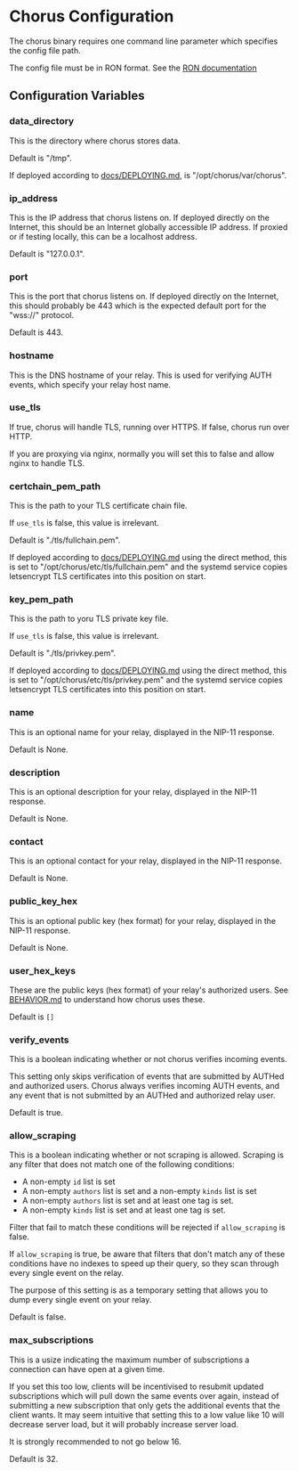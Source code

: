 # Chorus Configuration

The chorus binary requires one command line parameter which specifies the config file path.

The config file must be in RON format. See the [RON documentation](https://docs.rs/ron/latest/ron/)

## Configuration Variables

### data_directory

This is the directory where chorus stores data.

Default is "/tmp".

If deployed according to [docs/DEPLOYING.md](docs/DEPLOYING.md), is "/opt/chorus/var/chorus".

### ip_address

This is the IP address that chorus listens on. If deployed directly on the Internet, this should
be an Internet globally accessible IP address. If proxied or if testing locally, this can be
a localhost address.

Default is "127.0.0.1".

### port

This is the port that chorus listens on. If deployed directly on the Internet, this should
probably be 443 which is the expected default port for the "wss://" protocol.

Default is 443.

### hostname

This is the DNS hostname of your relay. This is used for verifying AUTH events, which specify
your relay host name.

### use_tls

If true, chorus will handle TLS, running over HTTPS.  If false, chorus run over HTTP.

If you are proxying via nginx, normally you will set this to false and allow nginx to handle
TLS.

### certchain_pem_path

This is the path to your TLS certificate chain file.

If `use_tls` is false, this value is irrelevant.

Default is "./tls/fullchain.pem".

If deployed according to [docs/DEPLOYING.md](docs/DEPLOYING.md) using the direct method,
this is set to "/opt/chorus/etc/tls/fullchain.pem" and the systemd service copies letsencrypt
TLS certificates into this position on start.

### key_pem_path

This is the path to yoru TLS private key file.

If `use_tls` is false, this value is irrelevant.

Default is "./tls/privkey.pem".

If deployed according to [docs/DEPLOYING.md](docs/DEPLOYING.md) using the direct method,
this is set to "/opt/chorus/etc/tls/privkey.pem" and the systemd service copies letsencrypt
TLS certificates into this position on start.

### name

This is an optional name for your relay, displayed in the NIP-11 response.

Default is None.

### description

This is an optional description for your relay, displayed in the NIP-11 response.

Default is None.

### contact

This is an optional contact for your relay, displayed in the NIP-11 response.

Default is None.

### public_key_hex

This is an optional public key (hex format) for your relay, displayed in the NIP-11 response.

Default is None.

### user_hex_keys

These are the public keys (hex format) of your relay's authorized users. See [BEHAVIOR.md](BEHAVIOR.md) to understand how chorus uses these.

Default is `[]`

### verify_events

This is a boolean indicating whether or not chorus verifies incoming events.

This setting only skips verification of events that are submitted by AUTHed and authorized users. Chorus always verifies incoming AUTH events, and any event that is not submitted by an AUTHed and authorized relay user.

Default is true.

### allow_scraping

This is a boolean indicating whether or not scraping is allowed. Scraping is any filter that does not match one of the following conditions:

- A non-empty `id` list is set
- A non-empty `authors` list is set and a non-empty `kinds` list is set
- A non-empty `authors` list is set and at least one tag is set.
- A non-empty `kinds` list is set and at least one tag is set.

Filter that fail to match these conditions will be rejected if `allow_scraping` is false.

If `allow_scraping` is true, be aware that filters that don't match any of these conditions have no indexes to speed up their query, so they scan through every single event on the relay.

The purpose of this setting is as a temporary setting that allows you to dump every single event on your relay.

Default is false.

### max_subscriptions

This is a usize indicating the maximum number of subscriptions a connection can have open at a given time.

If you set this too low, clients will be incentivised to resubmit updated subscriptions which will pull down the same events over again, instead of submitting a new subscription that only gets the additional events that the client wants. It may seem intuitive that setting this to a low value like 10 will decrease server load, but it will probably increase server load.

It is strongly recommended to not go below 16.

Default is 32.
